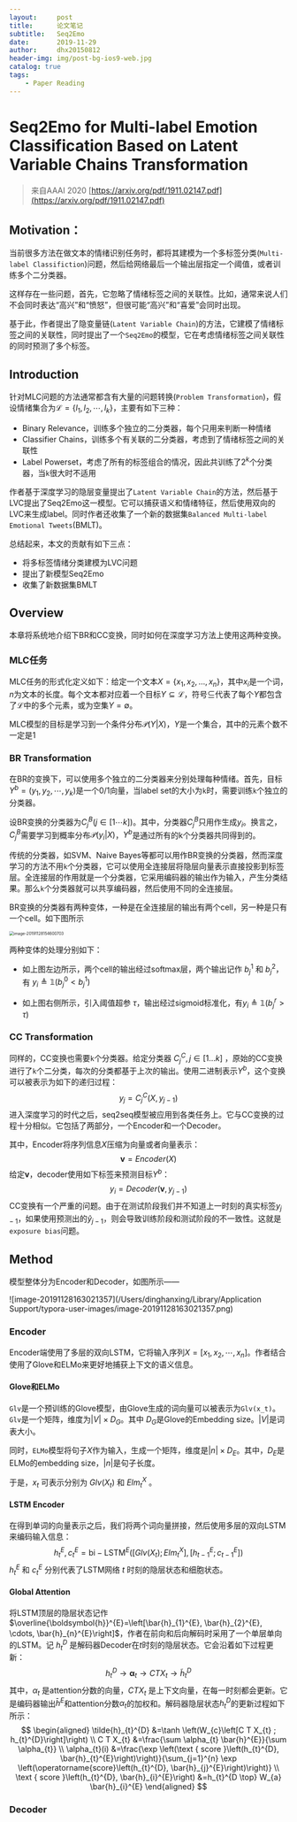 ```yaml
---
layout:     post
title:      论文笔记
subtitle:   Seq2Emo
date:       2019-11-29
author:     dhx20150812
header-img: img/post-bg-ios9-web.jpg
catalog: true
tags:
    - Paper Reading
---
```


# Seq2Emo for Multi-label Emotion Classification Based on Latent Variable Chains Transformation

> 来自AAAI 2020 [https://arxiv.org/pdf/1911.02147.pdf](https://arxiv.org/pdf/1911.02147.pdf)


## Motivation：

当前很多方法在做文本的情绪识别任务时，都将其建模为一个多标签分类(`Multi-label Classifiction`)问题，然后给网络最后一个输出层指定一个阈值，或者训练多个二分类器。

这样存在一些问题，首先，它忽略了情绪标签之间的关联性。比如，通常来说人们不会同时表达“高兴”和“愤怒”，但很可能“高兴”和“喜爱”会同时出现。

基于此，作者提出了隐变量链(`Latent Variable Chain`)的方法，它建模了情绪标签之间的关联性，同时提出了一个`Seq2Emo`的模型，它在考虑情绪标签之间关联性的同时预测了多个标签。

## Introduction

针对MLC问题的方法通常都含有大量的问题转换(`Problem Transformation`)，假设情绪集合为$\mathcal{L}=\left\{l_{1}, l_{2}, \cdots, l_{k}\right\}$，主要有如下三种：

- Binary Relevance，训练多个独立的二分类器，每个只用来判断一种情绪
- Classifier Chains，训练多个有关联的二分类器，考虑到了情绪标签之间的关联性
- Label Powerset，考虑了所有的标签组合的情况，因此共训练了$2^k$个分类器，当`k`很大时不适用

作者基于深度学习的隐层变量提出了`Latent Variable Chain`的方法，然后基于LVC提出了Seq2Emo这一模型。它可以捕获语义和情绪特征，然后使用双向的LVC来生成label。同时作者还收集了一个新的数据集`Balanced Multi-label Emotional Tweets`(BMLT)。

总结起来，本文的贡献有如下三点：
- 将多标签情绪分类建模为LVC问题
- 提出了新模型Seq2Emo
- 收集了新数据集BMLT


## Overview

本章将系统地介绍下BR和CC变换，同时如何在深度学习方法上使用这两种变换。

### MLC任务

MLC任务的形式化定义如下：给定一个文本$X=\{x_1,x_2,\dots,x_n\}$，其中$x_i$是一个词，$n$为文本的长度。每个文本都对应着一个目标$Y \subseteq \mathcal{L}$，符号$\subseteq$代表了每个$Y$都包含了$\mathcal{L}$中的多个元素，或为空集$Y=\emptyset$。

MLC模型的目标是学习到一个条件分布$\mathcal{P}(Y | X)$，$Y$是一个集合，其中的元素个数不一定是1

### BR Transformation

在BR的变换下，可以使用多个独立的二分类器来分别处理每种情绪。首先，目标$Y^{b}=\left(y_{1}, y_{2}, \cdots, y_{k}\right)$是一个0/1向量，当label set的大小为`k`时，需要训练`k`个独立的分类器。

设BR变换的分类器为$C_{j}^{B}(j \in[1 \cdots k])$。其中，分类器$C_{j}^{B}$只用作生成$y_i$。换言之，$C_j^B$需要学习到概率分布$\mathcal{P}\left(y_{i} | X\right)$，$Y^b$是通过所有的k个分类器共同得到的。

传统的分类器，如SVM、Naive Bayes等都可以用作BR变换的分类器，然而深度学习的方法不用`k`个分类器，它可以使用全连接层将隐层向量表示直接投影到标签层。全连接层的作用就是一个分类器，它采用编码器的输出作为输入，产生分类结果。那么`k`个分类器就可以共享编码器，然后使用不同的全连接层。

BR变换的分类器有两种变体，一种是在全连接层的输出有两个cell，另一种是只有一个cell。如下图所示

<img src="/Users/dinghanxing/Library/Application Support/typora-user-images/image-20191128154600703.png" alt="image-20191128154600703" style="zoom:50%;" />

两种变体的处理分别如下：

-   如上图左边所示，两个cell的输出经过softmax层，两个输出记作 $b_j^1$ 和 $b_j^2$，有 $y_{i} \triangleq \mathbb{1}\left(b_{j}^{0}<b_{j}^{1}\right)$

-   如上图右侧所示，引入阈值超参 $\tau$，输出经过sigmoid标准化，有$y_{i} \triangleq \mathbb{1}\left(b_{j}^{r}>\tau\right)$



### CC Transformation

同样的，CC变换也需要`k`个分类器。给定分类器 $C_j^C, j \in [1...k]$ ，原始的CC变换进行了`k`个二分类，每次的分类都基于上次的输出。使用二进制表示$Y^b$，这个变换可以被表示为如下的递归过程：
$$
y_j=C_j^C(X, y_{j-1})
$$
进入深度学习的时代之后，seq2seq模型被应用到各类任务上。它与CC变换的过程十分相似。它包括了两部分，一个Encoder和一个Decoder。

其中，Encoder将序列信息$X$压缩为向量或者向量表示：
$$
\boldsymbol{v}=Encoder(X)
$$
给定$\boldsymbol{v}$，decoder使用如下标签来预测目标$Y^b$：
$$
y_i=Decoder(\boldsymbol{v}, y_{j-1})
$$
CC变换有一个严重的问题。由于在测试阶段我们并不知道上一时刻的真实标签$y_{j-1}$，如果使用预测出的$\hat{y}_{j-1}$，则会导致训练阶段和测试阶段的不一致性。这就是`exposure bias`问题。



## Method

模型整体分为Encoder和Decoder，如图所示——

![image-20191128163021357](/Users/dinghanxing/Library/Application Support/typora-user-images/image-20191128163021357.png)

### Encoder

Encoder端使用了多层的双向LSTM，它将输入序列$X=[x_1, x_2,\cdots,x_n]$。作者结合使用了Glove和ELMo来更好地捕获上下文的语义信息。

#### Glove和ELMo

`Glv`是一个预训练的Glove模型，由Glove生成的词向量可以被表示为`Glv(x_t)`。`Glv`是一个矩阵，维度为$|V| \times D_{G}$。其中 $D_G$是Glove的Embedding size。$|V|$是词表大小。

同时，`ELMo`模型将句子$X$作为输入，生成一个矩阵，维度是$|n| \times D_{E}$。其中，$D_E$是 ELMo的embedding size，$|n|$是句子长度。

于是，$x_t$ 可表示分别为 $Glv(X_t)$ 和 $Elm_t^X$ 。

#### LSTM Encoder

在得到单词的向量表示之后，我们将两个词向量拼接，然后使用多层的双向LSTM来编码输入信息：
$$
h_{t}^{E}, c_{t}^{E}=\mathrm{bi}-\mathrm{LSTM}^{E}\left(\left[G l v\left(X_{t}\right) ; E l m_{t}^{X}\right],\left[h_{t-1}^{E} ; c_{t-1}^{E}\right]\right)
$$
$h_t^E$ 和 $c^E_t$ 分别代表了LSTM网络 $t$ 时刻的隐层状态和细胞状态。

#### Global Attention

将LSTM顶层的隐层状态记作$\overline{\boldsymbol{h}}^{E}=\left[\bar{h}_{1}^{E}, \bar{h}_{2}^{E}, \cdots, \bar{h}_{n}^{E}\right]$，作者在前向和后向解码时采用了一个单层单向的LSTM。记 $h_t^D$ 是解码器Decoder在$t$时刻的隐层状态。它会沿着如下过程更新：
$$
h_{t}^{D} \rightarrow \boldsymbol{\alpha}_{t} \rightarrow C T X_{t} \rightarrow \tilde{h}_{t}^{D}
$$
其中，$\alpha_{t}$ 是attention分数的向量，$CTX_t$ 是上下文向量，在每一时刻都会更新。它是编码器输出$\bar{h}^{E}$和attention分数$\alpha_t$的加权和。解码器隐层状态$h_t^D$的更新过程如下所示：
$$
\begin{aligned} \tilde{h}_{t}^{D} &=\tanh \left(W_{c}\left[C T X_{t} ; h_{t}^{D}\right]\right) \\ C T X_{t} &=\frac{\sum \alpha_{t} \bar{h}^{E}}{\sum \alpha_{t}} \\ \alpha_{t}(i) &=\frac{\exp \left(\text { score }\left(h_{t}^{D}, \bar{h}_{t}^{E}\right)\right)}{\sum_{j=1}^{n} \exp \left(\operatorname{score}\left(h_{t}^{D}, \bar{h}_{j}^{E}\right)\right)} \\ \text { score }\left(h_{t}^{D}, \bar{h}_{i}^{E}\right) &=h_{t}^{D \top} W_{a} \bar{h}_{i}^{E} \end{aligned}
$$

### Decoder




